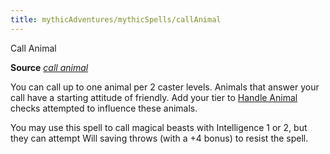 ```yaml
---
title: mythicAdventures/mythicSpells/callAnimal
---
```

Call Animal

**Source** [_call animal_](advanced/spells/callAnimal#_call-animal)

You can call up to one animal per 2 caster levels. Animals that answer your call have a starting attitude of friendly. Add your tier to [Handle Animal](skills/handleAnimal#_handle-animal) checks attempted to influence these animals.

You may use this spell to call magical beasts with Intelligence 1 or 2, but they can attempt Will saving throws (with a +4 bonus) to resist the spell.

